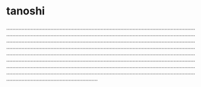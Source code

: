 # tanoshi
............................................................................................................................................................................................................................................................................................................................................................................................................................................................................................................................................................................................................................................................................................................................................................................................................................................................................................................................................................................................................................................................................................